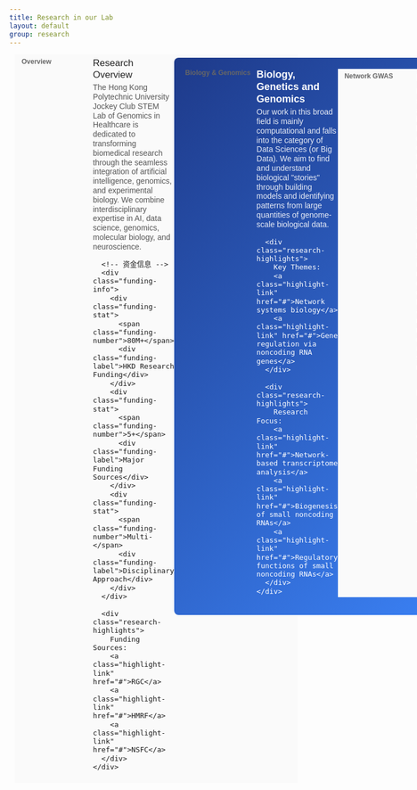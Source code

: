 ```yaml
---
title: Research in our Lab
layout: default
group: research
---
```


<div class="container-fluid p-0">
  <div class="row">
    <div class="col-md-12">
      <!-- Research标题已删除 -->
    </div>
  </div>
</div>

<style>
/* 添加研究页面样式 - 更紧凑的布局 */
.research-item {
  width: 100%;
  padding: 6px 12px; /* 进一步减少内边距 */
  margin-bottom: 4px; /* 进一步减少项目间距 */
  /* 移除边框并使用!important确保覆盖外部CSS */
  border-bottom: none !important;
  font-size: 15px; /* 稍微增大正文字体大小 */
  display: flex; /* 使用弹性布局 */
  align-items: flex-start; /* 顶部对齐 */
  font-family: Arial, Helvetica, sans-serif; /* 更改为与AIM小组网站类似的字体 */
  line-height: 1.2; /* 略微减小行高 */
}
/* 灰白交替背景 - 更微妙的对比 */
.research-item:nth-child(even) {
  background-color: #ffffff; /* 偶数行为白色 */
}
.research-item:nth-child(odd) {
  background-color: #fafafa; /* 奇数行为更浅的灰色 */
}
.research-category {
  min-width: 120px; /* 研究类别宽度 */
  margin-right: 8px; /* 减少类别和内容之间的间距 */
  font-size: 12px; /* 稍微增大类别字体大小 */
  color: #666;
  font-family: Arial, Helvetica, sans-serif; /* 更改为与AIM小组网站类似的字体 */
  font-weight: 600;
}
.research-content {
  flex: 1; /* 内容占据剩余空间 */
  font-family: Arial, Helvetica, sans-serif; /* 更改为与AIM小组网站类似的字体 */
  font-size: 15px; /* 稍微增大研究内容字体大小 */
  max-width: 98%; /* 增加内容宽度使用比例 */
  letter-spacing: normal; /* 恢复字符间距 */
}
.research-title {
  margin-top: 0;
  margin-bottom: 4px; /* 进一步减少标题和内容间距 */
  font-weight: 500; /* 稍微加粗以保持可读性 */
  font-family: Arial, Helvetica, sans-serif; /* 更改为与AIM小组网站类似的字体 */
  font-size: 17px; /* 稍微增大标题字体大小 */
  color: #222;
  letter-spacing: normal; /* 恢复字符间距 */
}
.research-description {
  font-size: 14px;
  color: #555;
  font-family: Arial, Helvetica, sans-serif; /* 更改为与AIM小组网站类似的字体 */
  margin-bottom: 8px;
}
.research-highlights {
  margin-top: 4px; /* 进一步减少高亮区域上边距 */
  font-size: 10px;
  color: #777;
  font-family: Arial, Helvetica, sans-serif; /* 更改为与AIM小组网站类似的字体 */
}
/* 添加Publications页面的h标签样式 */
h1, h2, h3, h4, h5, h6 {
  font-family: Arial, Helvetica, sans-serif; /* 更改为与AIM小组网站类似的字体 */
  color: #222;
}
/* 页面主标题样式 */
h1.page-header {
  font-size: 26px; /* 稍微增大标题大小 */
  font-weight: 500;
  margin-bottom: 15px; /* 进一步减少页面标题和内容间距 */
  font-family: Arial, Helvetica, sans-serif; /* 更改为与AIM小组网站类似的字体 */
}
/* 移除h4标题的加粗效果 */
h4.research-title {
  font-weight: normal;
  font-family: Arial, Helvetica, sans-serif; /* 更改为与AIM小组网站类似的字体 */
}
/* 优化链接样式 */
a {
  color: #1a73e8;
  text-decoration: none;
  font-family: Arial, Helvetica, sans-serif; /* 更改为与AIM小组网站类似的字体 */
}
a:hover {
  text-decoration: none;
}
.highlight-link {
  font-size: 10px;
  color: #777;
  background-color: #f5f5f5;
  padding: 1px 4px; /* 进一步减少标签内边距 */
  border-radius: 2px;
  margin-right: 3px; /* 进一步减少标签之间的间距 */
  font-family: Arial, Helvetica, sans-serif; /* 更改为与AIM小组网站类似的字体 */
}
.highlight-link:hover {
  background-color: #e0e0e0;
  text-decoration: none;
}
/* 为段落添加间距 */
p {
  margin-bottom: 4px; /* 进一步减少段落间距 */
  line-height: 1.2; /* 略微减小行高 */
}
/* 减少图片间距 */
.research-content img {
  margin-bottom: 4px;
  margin-top: 4px;
}
/* 减少容器边距 */
.container-fluid {
  padding-left: 10px;
  padding-right: 10px;
}
/* 优化研究内容显示 */
.research-content p:last-child {
  margin-bottom: 0;
}
/* 研究领域特殊样式 */
.research-area {
  background: linear-gradient(135deg, #1e3a8a 0%, #3b82f6 100%);
  color: white;
  padding: 20px;
  margin-bottom: 8px;
  border-radius: 8px;
}
.research-area .research-title {
  color: white;
  font-size: 18px;
  font-weight: 600;
}
.research-area .research-description {
  color: rgba(255,255,255,0.9);
}
/* 资金信息样式 */
.funding-info {
  background: #f8f9fa;
  border: 1px solid #e9ecef;
  border-radius: 8px;
  padding: 16px;
  margin-bottom: 8px;
  text-align: center;
}
.funding-stat {
  display: inline-block;
  margin: 0 20px;
  text-align: center;
}
.funding-number {
  font-size: 24px;
  font-weight: 700;
  color: #1e3a8a;
  display: block;
}
.funding-label {
  font-size: 12px;
  color: #666;
  margin-top: 4px;
}
</style>

<div class="container-fluid p-0">
  <!-- 研究概览 -->
  <div class="research-item">
    <div class="research-category">
      Overview
    </div>
    <div class="research-content">
      <h4 class="research-title">Research Overview</h4>
      <div class="research-description">
        The Hong Kong Polytechnic University Jockey Club STEM Lab of Genomics in Healthcare is dedicated to transforming biomedical research through the seamless integration of artificial intelligence, genomics, and experimental biology. We combine interdisciplinary expertise in AI, data science, genomics, molecular biology, and neuroscience.
      </div>
      
      <!-- 资金信息 -->
      <div class="funding-info">
        <div class="funding-stat">
          <span class="funding-number">80M+</span>
          <div class="funding-label">HKD Research Funding</div>
        </div>
        <div class="funding-stat">
          <span class="funding-number">5+</span>
          <div class="funding-label">Major Funding Sources</div>
        </div>
        <div class="funding-stat">
          <span class="funding-number">Multi-</span>
          <div class="funding-label">Disciplinary Approach</div>
        </div>
      </div>
      
      <div class="research-highlights">
        Funding Sources: 
        <a class="highlight-link" href="#">RGC</a>
        <a class="highlight-link" href="#">HMRF</a>
        <a class="highlight-link" href="#">NSFC</a>
      </div>
    </div>
  </div>

  <!-- 研究领域1: 生物学、遗传学和基因组学 -->
  <div class="research-item research-area">
    <div class="research-category">
      Biology & Genomics
    </div>
    <div class="research-content">
      <h4 class="research-title">Biology, Genetics and Genomics</h4>
      <div class="research-description">
        Our work in this broad field is mainly computational and falls into the category of Data Sciences (or Big Data). We aim to find and understand biological "stories" through building models and identifying patterns from large quantities of genome-scale biological data.
      </div>
      
      <div class="research-highlights">
        Key Themes: 
        <a class="highlight-link" href="#">Network systems biology</a>
        <a class="highlight-link" href="#">Gene regulation via noncoding RNA genes</a>
      </div>
      
      <div class="research-highlights">
        Research Focus: 
        <a class="highlight-link" href="#">Network-based transcriptome analysis</a>
        <a class="highlight-link" href="#">Biogenesis of small noncoding RNAs</a>
        <a class="highlight-link" href="#">Regulatory functions of small noncoding RNAs</a>
      </div>
    </div>
  </div>

  <!-- 网络GWAS -->
  <div class="research-item">
    <div class="research-category">
      Network GWAS
    </div>
    <div class="research-content">
      <h4 class="research-title">Network GWAS</h4>
      <div class="research-description">
        In recent years, in order to support the research activities in computational biology and genomics, we have been focusing on developing effective computational methods for finding and analyzing modular structures in <strong>large (biological) networks</strong>.
      </div>
      <div class="research-description">
        The network GWAS and co-expression network approaches described above rely heavily on accurately and efficiently finding network modules. Nevertheless, finding structures in large networks is a challenging problem in machine learning and datamining. We considered different types of information for network module finding and developed effective novel methods for finding modules of nodes, modules of links, and modules that are defined by network structural information and node semantics.
      </div>
      
      <div class="research-highlights">
        Applications: 
        <a class="highlight-link" href="#">Network clustering analysis</a>
        <a class="highlight-link" href="#">Identification of network modules</a>
        <a class="highlight-link" href="#">Machine learning techniques</a>
      </div>
    </div>
  </div>

  <!-- 基因组LLM -->
  <div class="research-item">
    <div class="research-category">
      Genomic LLM
    </div>
    <div class="research-content">
      <h4 class="research-title">Genomic LLM</h4>
      <div class="research-description">
        We are currently developing <strong>deep learning</strong> algorithms and <strong>genomic foundational models</strong> for application in biomedical research. Our focus is on addressing critical challenges in genetics and molecular biology, such as noncoding gene regulation and genome-wide association studies.
      </div>
      <div class="research-description">
        In our clinical research initiatives, we further harness these AI methodologies—particularly large language models—to automatically generate treatment strategies based on refined disease classifications and molecular markers.
      </div>
      
      <div class="research-highlights">
        Focus Areas: 
        <a class="highlight-link" href="#">Genomic Foundation Models</a>
        <a class="highlight-link" href="#">Deep Learning Algorithms</a>
        <a class="highlight-link" href="#">Clinical Applications</a>
      </div>
    </div>
  </div>

  <!-- 实验室承诺 -->
  <div class="research-item">
    <div class="research-category">
      Dedication
    </div>
    <div class="research-content">
      <h4 class="research-title">Our Dedication</h4>
      <div class="research-description">
        Our laboratory is at the forefront of merging artificial intelligence with biomedical technology to address some of the most pressing challenges in modern medicine. By integrating <strong>computational innovation</strong> with rigorous <strong>experimental validation</strong>, we aim not only to advance our understanding of disease mechanisms but also to drive the development of personalized diagnostic and therapeutic strategies.
      </div>
      <div class="research-description">
        Our early successes in psychiatric disorders and cancer underscore the potential of our interdisciplinary approach to yield transformative insights and clinical breakthroughs.
      </div>
      
      <div class="research-highlights">
        Success Areas: 
        <a class="highlight-link" href="#">Psychiatric disorders</a>
        <a class="highlight-link" href="#">Cancer research</a>
        <a class="highlight-link" href="#">Personalized medicine</a>
      </div>
    </div>
  </div>
</div>
